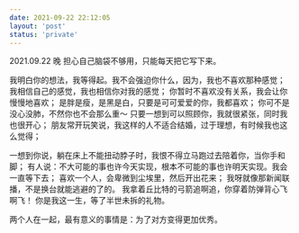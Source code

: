 ```yaml
---
date: 2021-09-22 22:12:05
layout: 'post'
status: 'private'
---
```

2021.09.22 晚
担心自己脑袋不够用，只能每天把它写下来。

我明白你的想法，我等得起。我不会强迫你什么，因为，我也不喜欢那种感觉；
我相信自己的感觉，我也相信你对我的感觉；
你暂时不喜欢没有关系，我会让你慢慢地喜欢；
是胖是瘦，是黑是白，只要是可可爱爱的你，我都喜欢；
你可不是没心没肺，不然你也不会那么重～
只要一想到可以照顾你，我就很紧张，同时我也很开心；
朋友常开玩笑说，我这样的人不适合结婚，过于理想，有时候我也这么觉得；

一想到你说，躺在床上不能扭动脖子时，我恨不得立马跑过去陪着你，当你手和脚；
有人说：不大可能的事也许今天实现，根本不可能的事也许明天实现。我会一直等下去；
喜欢一个人，会卑微到尘埃里，然后开出花来；
我呀就像那新闻联播，不是换台就能逃避的了的。
我拿着丘比特的弓箭追啊追，你穿着防弹背心飞啊飞！
你是我这一生，等了半世未拆的礼物。

两个人在一起，最有意义的事情是：为了对方变得更加优秀。




